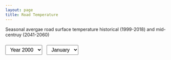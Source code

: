 ```yaml
---
layout: page 
title: Road Temperature
---
```


Seasonal avergae road surface temperature historical (1999-2018) and mid-centruy (2041-2060)

<select id="yearDropdown">
  <option value="2000">Year 2000</option>
  <option value="2018">Year 2018</option>
</select>
<select id="monthDropdown">
  <option value="Jan">January</option>
  <option value="Jul">July</option>
</select>

<div id="plot-container">
  <div id="2000_Jan" class="active">
    <object type="text/html" data="MeanRST_2000_Jan_day.html"></object>
  </div>
  <div id="2000_Jul">
    <object type="text/html" data="MeanRST_2000_Jul_day.html"></object>
  </div>
  <div id="2018_Jan">
    <object type="text/html" data="MeanRST_2018_Jan_day.html"></object>
  </div>
  <div id="2018_Jul">
    <object type="text/html" data="MeanRST_2018_Jul_day.html"></object>
  </div>
</div>

<style>
/* Dropdown styling */
select { margin: 10px 10px 20px 0; padding: 5px 10px; font-size: 16px; }

/* Plot container styling */
#plot-container {
  position: relative;
  width: 100%;
  /*max-width: 1000px;*/
  height: 2000px; /* adjust to your preferred height */
  margin: 0 auto;
  overflow: hidden; /* prevent scrollbars */
}

/* Each plot div */
#plot-container > div {
  position: absolute;
  top: 0;
  left: 0;
  width: 100%;
  height: 100%;
  opacity: 0;
  transition: opacity 0.5s ease-in-out;
  pointer-events: none; /* only active div responds */
}

/* Active plot */
#plot-container > div.active {
  opacity: 1;
  pointer-events: auto;
}

/* Make the <object> fill the div */
#plot-container object {
  width: 100%;
  height: 1000px;
  border: none;
}
</style>

<script>
const yearDropdown = document.getElementById('yearDropdown');
const monthDropdown = document.getElementById('monthDropdown');
const plots = document.querySelectorAll('#plot-container > div');

function updatePlot() {
  const selected = yearDropdown.value + '_' + monthDropdown.value;
  plots.forEach(div => div.classList.remove('active'));
  const activeDiv = document.getElementById(selected);
  if (activeDiv) activeDiv.classList.add('active');
}

// Update plot when either dropdown changes
yearDropdown.addEventListener('change', updatePlot);
monthDropdown.addEventListener('change', updatePlot);

// Initialize display
updatePlot();
</script>
